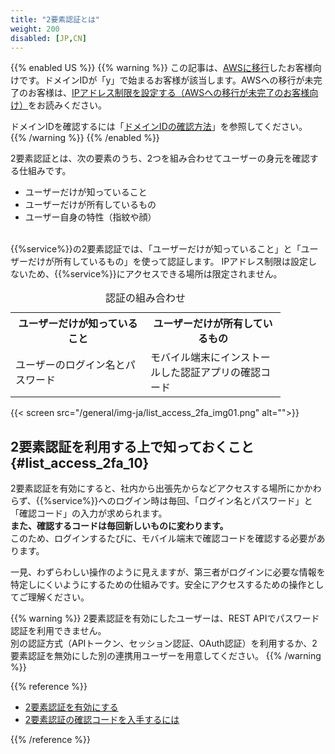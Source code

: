 ```yaml
---
title: "2要素認証とは"
weight: 200
disabled: [JP,CN]
---
```


{{% enabled US %}}
{{% warning %}}
この記事は、[AWSに移行](https://www.kintone.com/aws-migration/)したお客様向けです。ドメインIDが「y」で始まるお客様が該当します。AWSへの移行が未完了のお客様は、[IPアドレス制限を設定する（AWSへの移行が未完了のお客様向け）](/general/ja/admin/list_old/ip_basic_old.html)をお読みください。  

ドメインIDを確認するには「[ドメインIDの確認方法](/general/ja/admin/list_old/domainid.html)」を参照してください。
{{% /warning %}}
{{% /enabled %}}

2要素認証とは、次の要素のうち、2つを組み合わせてユーザーの身元を確認する仕組みです。  

* ユーザーだけが知っていること
* ユーザーだけが所有しているもの
* ユーザー自身の特性（指紋や顔）

<br>
{{%service%}}の2要素認証では、「ユーザーだけが知っていること」と「ユーザーだけが所有しているもの」を使って認証します。  
IPアドレス制限は設定しないため、{{%service%}}にアクセスできる場所は限定されません。

<table>
<caption>認証の組み合わせ</caption>
  <tbody>
  <tr>
  <th width=200>ユーザーだけが知っていること</th>
  <th width=200>ユーザーだけが所有しているもの</th>
  </tr>
  <tr>
  <td>ユーザーのログイン名とパスワード</td>
  <td>モバイル端末にインストールした認証アプリの確認コード</td>
  </tr>
  </tbody>
</table>

{{< screen src="/general/img-ja/list_access_2fa_img01.png"  alt="">}}

## 2要素認証を利用する上で知っておくこと {#list_access_2fa_10}

2要素認証を有効にすると、社内から出張先からなどアクセスする場所にかかわらず、{{%service%}}へのログイン時は毎回、「ログイン名とパスワード」と「確認コード」の入力が求められます。  
**また、確認するコードは毎回新しいものに変わります。**  
このため、ログインするたびに、モバイル端末で確認コードを確認する必要があります。  

一見、わずらわしい操作のように見えますが、第三者がログインに必要な情報を特定しにくいようにするための仕組みです。安全にアクセスするための操作としてご理解ください。  

{{% warning %}}
2要素認証を有効にしたユーザーは、REST APIでパスワード認証を利用できません。  
別の認証方式（APIトークン、セッション認証、OAuth認証）を利用するか、2要素認証を無効にした別の連携用ユーザーを用意してください。
{{% /warning %}}

{{% reference %}}
<!-- * [2要素認証で制限したい](/general/ja/admin/list_security/2fa.html) -->

* [2要素認証を有効にする](/general/ja/user/list_personal/two_factor_authentication.html)
* [2要素認証の確認コードを入手するには](/general/ja/user/list_start/get_code.html)

{{% /reference %}}

